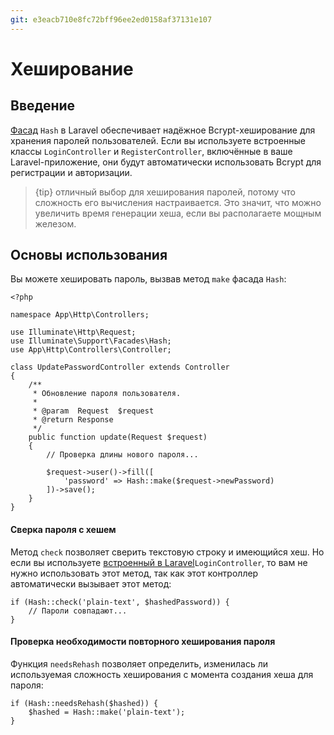 ```yaml
---
git: e3eacb710e8fc72bff96ee2ed0158af37131e107
---
```


# Хеширование

<a name="introduction"></a>
## Введение

[Фасад](/docs/{{version}}/facades) `Hash` в Laravel обеспечивает надёжное Bcrypt-хеширование для хранения паролей пользователей. Если вы используете встроенные классы `LoginController` и `RegisterController`, включённые в ваше Laravel-приложение, они будут автоматически использовать Bcrypt для регистрации и авторизации.

> {tip} отличный выбор для хеширования паролей, потому что сложность его вычисления настраивается. Это значит, что можно увеличить время генерации хеша, если вы располагаете мощным железом.

<a name="basic-usage"></a>
## Основы использования

Вы можете хешировать пароль, вызвав метод `make` фасада `Hash`:

    <?php

    namespace App\Http\Controllers;

    use Illuminate\Http\Request;
    use Illuminate\Support\Facades\Hash;
    use App\Http\Controllers\Controller;

    class UpdatePasswordController extends Controller
    {
        /**
         * Обновление пароля пользователя.
         *
         * @param  Request  $request
         * @return Response
         */
        public function update(Request $request)
        {
            // Проверка длины нового пароля...

            $request->user()->fill([
                'password' => Hash::make($request->newPassword)
            ])->save();
        }
    }

#### Сверка пароля с хешем

Метод `check` позволяет сверить текстовую строку и имеющийся хеш. Но если вы используете [встроенный в Laravel](/docs/{{version}}/authentication)`LoginController`, то вам не нужно использовать этот метод, так как этот контроллер автоматически вызывает этот метод:

    if (Hash::check('plain-text', $hashedPassword)) {
        // Пароли совпадают...
    }

#### Проверка необходимости повторного хеширования пароля

Функция `needsRehash` позволяет определить, изменилась ли используемая сложность хеширования с момента создания хеша для пароля:

    if (Hash::needsRehash($hashed)) {
        $hashed = Hash::make('plain-text');
    }
